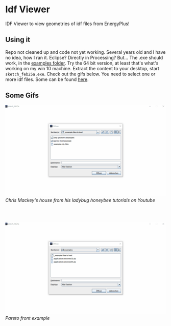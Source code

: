 # Idf Viewer
IDF Viewer to view geometries of idf files from EnergyPlus!

## Using it 
Repo not cleaned up and code not yet working. Several years old and I have no idea, how I ran it. Eclipse? Directly in Processing? But... The .exe should work, in the [examples folder](https://github.com/christophwaibel/IdfViewer/tree/master/examples/). Try the 64 bit version, at least that's what's working on my win 10 machine. Extract the content to your desktop, start `sketch_feb25a.exe`. Check out the gifs below. You need to select one or more idf files. Some can be found [here](https://github.com/christophwaibel/IdfViewer/tree/main/examples/_example%20files%20to%20load).

## Some Gifs

![](https://github.com/christophwaibel/IdfViewer/blob/main/IDF_Viewer_House.gif "Chris Mackey house")
*Chris Mackey's house from his ladybug honeybee tutorials on Youtube*

<br><br>

![](https://github.com/christophwaibel/IdfViewer/blob/main/IDF_Viewer_Pareto.gif "Pareto front example")
*Pareto front example*

